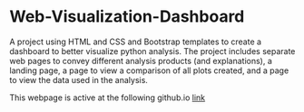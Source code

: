 # Web-Visualization-Dashboard
A project using HTML and CSS and Bootstrap templates to create a dashboard to better visualize python analysis. The project includes separate web pages to convey different analysis products (and explanations), a landing page, a page to view a comparison of all plots created, and a page to view the data used in the analysis.

This webpage is active at the following github.io [link](https://jamie-miller-rva.github.io/Web-Visualization-Dashboard/)




